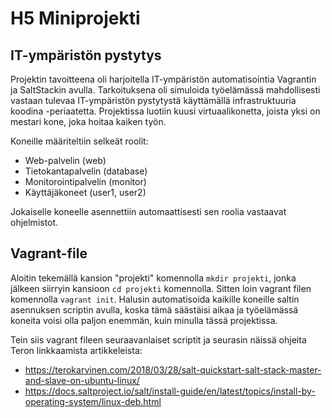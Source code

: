 # H5 Miniprojekti
## IT-ympäristön pystytys
Projektin tavoitteena oli harjoitella IT-ympäristön automatisointia Vagrantin ja SaltStackin avulla. Tarkoituksena oli simuloida työelämässä mahdollisesti vastaan tulevaa IT-ympäristön pystytystä käyttämällä infrastruktuuria koodina -periaatetta. Projektissa luotiin kuusi virtuaalikonetta, joista yksi on mestari kone, joka hoitaa kaiken työn.

Koneille määriteltiin selkeät roolit:
* Web-palvelin (web)
* Tietokantapalvelin (database)
* Monitorointipalvelin (monitor)
* Käyttäjäkoneet (user1, user2)

Jokaiselle koneelle asennettiin automaattisesti sen roolia vastaavat ohjelmistot.

## Vagrant-file
Aloitin tekemällä kansion "projekti" komennolla `mkdir projekti`, jonka jälkeen siirryin kansioon `cd projekti` komennolla.
Sitten loin vagrant filen komennolla `vagrant init`.
Halusin automatisoida kaikille koneille saltin asennuksen scriptin avulla, koska tämä säästäisi aikaa ja työelämässä koneita voisi olla paljon enemmän, kuin minulla tässä projektissa.

Tein siis vagrant fileen seuraavanlaiset scriptit ja seurasin näissä ohjeita Teron linkkaamista artikkeleista: 
* https://terokarvinen.com/2018/03/28/salt-quickstart-salt-stack-master-and-slave-on-ubuntu-linux/
* https://docs.saltproject.io/salt/install-guide/en/latest/topics/install-by-operating-system/linux-deb.html
